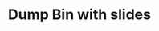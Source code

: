 ---
ee_id: '4357'
site: '1'
type: '2'
url: 2016-058-dump-bin-with-slides
title: Dump Bin with slides
year: '2016'
display_year: '2016'
medium: Palay Display Industries folding dump table, Fuck Negativity Slides (SRF-032)
dims: 30.75 x 47 x 24 in
pitch:
ps:
live_url:
related: "[4305] [2015-164-fuck-negativity-slides-srf-032] 2015-164 Fuck Negativity
  Slides (SRF-032)"
youtube:
related_code:
imgs: dunks-slides-2016-058-full-database-ih.jpg
subheading:
download:
add_credit:
commission:
layout: things-i-made
---